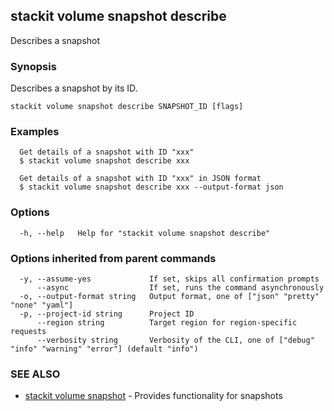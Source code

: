## stackit volume snapshot describe

Describes a snapshot

### Synopsis

Describes a snapshot by its ID.

```
stackit volume snapshot describe SNAPSHOT_ID [flags]
```

### Examples

```
  Get details of a snapshot with ID "xxx"
  $ stackit volume snapshot describe xxx

  Get details of a snapshot with ID "xxx" in JSON format
  $ stackit volume snapshot describe xxx --output-format json
```

### Options

```
  -h, --help   Help for "stackit volume snapshot describe"
```

### Options inherited from parent commands

```
  -y, --assume-yes             If set, skips all confirmation prompts
      --async                  If set, runs the command asynchronously
  -o, --output-format string   Output format, one of ["json" "pretty" "none" "yaml"]
  -p, --project-id string      Project ID
      --region string          Target region for region-specific requests
      --verbosity string       Verbosity of the CLI, one of ["debug" "info" "warning" "error"] (default "info")
```

### SEE ALSO

* [stackit volume snapshot](./stackit_volume_snapshot.md)	 - Provides functionality for snapshots

